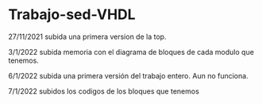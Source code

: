 # Trabajo-sed-VHDL

27/11/2021 subida una primera version de la top.

3/1/2022 subida memoria con el diagrama de bloques de cada modulo que tenemos.

6/1/2022 subida una primera versión del trabajo entero. Aun no funciona.

7/1/2022 subidos los codigos de los bloques que tenemos
